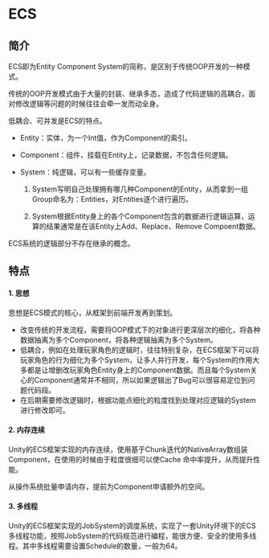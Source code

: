 # ECS

## 简介

ECS即为Entity Component System的简称，是区别于传统OOP开发的一种模式。

传统的OOP开发模式由于大量的封装、继承多态，造成了代码逻辑的高耦合，面对修改逻辑等问题的时候往往会牵一发而动全身。

低耦合、可并发是ECS的特点。

- Entity：实体，为一个Int值，作为Component的索引。

- Component：组件，挂载在Entity上，记录数据，不包含任何逻辑。

- System：纯逻辑，可以有一些缓存变量。

  1. System写明自己处理拥有哪几种Component的Entity，从而拿到一组Group命名为：Entities，对Entities逐个进行遍历。

  2. System根据Entity身上的各个Component包含的数据进行逻辑运算，运算的结果通常是在该Entity上Add、Replace、Remove Compoent数据。

ECS系统的逻辑部分不存在继承的概念。

## 特点

#### 1. 思想

思想是ECS模式的核心，从框架到前端开发再到策划。

- 改变传统的开发流程，需要将OOP模式下的对象进行更深层次的细化，将各种数据抽离为多个Component，将各种逻辑抽离为多个System。
- 低耦合，例如在处理玩家角色的逻辑时，往往特别复杂，在ECS框架下可以将玩家角色的行为细化为多个System，让多人并行开发，每个System的作用大多都是让增删改玩家角色Entity身上的Component数据。而且每个System关心的Component通常并不相同，所以如果逻辑出了Bug可以很容易定位到问题代码段。
- 在后期需要修改逻辑时，根据功能点细化的粒度找到处理对应逻辑的System进行修改即可。

#### 2. 内存连续

Unity的ECS框架实现的内存连续，使用基于Chunk迭代的NativeArray数组装Component，在使用的时候由于粒度很细可以使Cache 命中率提升，从而提升性能。

从操作系统批量申请内存，提前为Component申请额外的空间。

#### 3. 多线程

Unity的ECS框架实现的JobSystem的调度系统，实现了一套Unity环境下的ECS多线程功能，按照JobSystem的代码规范进行编程，能很方便、安全的使用多线程。其中多线程需要设置Schedule的数量，一般为64。
